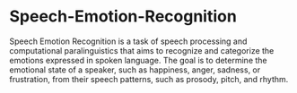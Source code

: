 # Speech-Emotion-Recognition
Speech Emotion Recognition is a task of speech processing and computational paralinguistics that aims to recognize and categorize the emotions expressed in spoken language. The goal is to determine the emotional state of a speaker, such as happiness, anger, sadness, or frustration, from their speech patterns, such as prosody, pitch, and rhythm.
